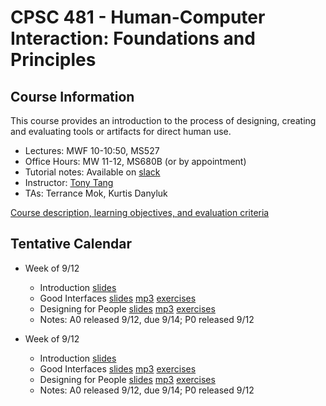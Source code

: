 # CPSC 481 - Human-Computer Interaction: Foundations and Principles

## Course Information

This course provides an introduction to the process of designing, creating and evaluating tools or artifacts for direct human use.

* Lectures: MWF 10-10:50, MS527
* Office Hours: MW 11-12, MS680B (or by appointment)
* Tutorial notes: Available on [slack](https://cpsc481-ucalgary.slack.com)
* Instructor: [Tony Tang](http://hcitang.org)
* TAs: Terrance Mok, Kurtis Danyluk

[Course description, learning objectives, and evaluation criteria](about.md)

## Tentative Calendar

* Week of 9/12
    - Introduction [slides](files/481-1-introduction.pptx)
    - Good Interfaces [slides](files/481-2-good-interfaces.pptx) [mp3](files/481-2-good-interfaces.mp3) [exercises](files/481-2-exercises.pptx)
    - Designing for People [slides](files/481-3-designing-for-people.pptx) [mp3](files/481-3-designing-for-people.mp3) [exercises](files/481-3-exercises.pptx)
    - Notes: A0 released 9/12, due 9/14; P0 released 9/12


* Week of 9/12
    - Introduction [slides](files/481-1-introduction.pptx)
    - Good Interfaces [slides](files/481-2-good-interfaces.pptx) [mp3](files/481-2-good-interfaces.mp3) [exercises](files/481-2-exercises.pptx)
    - Designing for People [slides](files/481-3-designing-for-people.pptx) [mp3](files/481-3-designing-for-people.mp3) [exercises](files/481-3-exercises.pptx)
    - Notes: A0 released 9/12, due 9/14; P0 released 9/12


